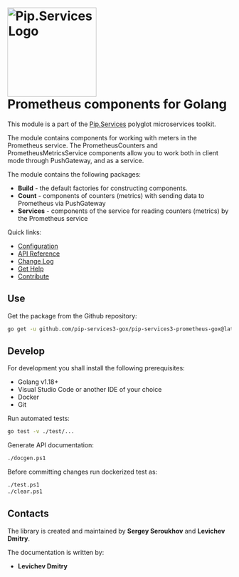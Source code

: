 # <img src="https://uploads-ssl.webflow.com/5ea5d3315186cf5ec60c3ee4/5edf1c94ce4c859f2b188094_logo.svg" alt="Pip.Services Logo" width="200"> <br/> Prometheus components for Golang

This module is a part of the [Pip.Services](http://pipservices.org) polyglot microservices toolkit.

The module contains components for working with meters in the Prometheus service. The PrometheusCounters and PrometheusMetricsService components allow you to work both in client mode through PushGateway, and as a service.

The module contains the following packages:
- **Build** - the default factories for constructing components.
- **Count** - components of counters (metrics) with sending data to Prometheus via PushGateway
- **Services** - components of the service for reading counters (metrics) by the Prometheus service

<a name="links"></a> Quick links:

* [Configuration](http://docs.pipservices.org/conceptual/configuration/component_configuration/)
* [API Reference](https://godoc.org/github.com/pip-services3-gox/pip-services3-prometheus-gox)
* [Change Log](CHANGELOG.md)
* [Get Help](http://docs.pipservices.org/get_help/)
* [Contribute](http://docs.pipservices.org/contribute/)

## Use

Get the package from the Github repository:
```bash
go get -u github.com/pip-services3-gox/pip-services3-prometheus-gox@latest
```

## Develop

For development you shall install the following prerequisites:
* Golang v1.18+
* Visual Studio Code or another IDE of your choice
* Docker
* Git

Run automated tests:
```bash
go test -v ./test/...
```

Generate API documentation:
```bash
./docgen.ps1
```

Before committing changes run dockerized test as:
```bash
./test.ps1
./clear.ps1
```

## Contacts

The library is created and maintained by **Sergey Seroukhov** and **Levichev Dmitry**.

The documentation is written by:
- **Levichev Dmitry**
